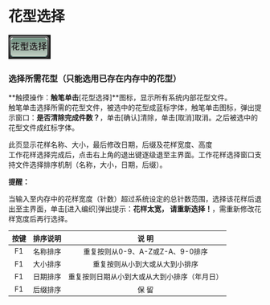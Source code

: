 # 花型选择

![](../.gitbook/assets/b3%20%281%29.PNG)

### 选择所需花型（只能选用已存在内存中的花型）

**触摸操作：**触笔单击**\[花型选择\]**图标，显示所有系统内部花型文件。  
触笔单击选择所需的花型文件，被选中的花型成蓝标字体，触笔单击图标，弹出提示窗口：**是否清除完成件数？**，单击\[确认\]清除，单击\[取消\]取消。之后被选中的花型文件成红标字体。

此页显示花样名称、大小，最后修改日期，后缀及花样宽度、高度  
工作花样选择完成后，点击右上角的退出键逐级退至主界面。工作花样选择窗口支持文件选择排序机制（名称，大小，日期，后缀）。

**提醒：**

当输入至内存中的花样宽度（针数）超过系统设定的总针数范围，选择该花样后退出至主界面，单击\[进入编织\]弹出提示：**花样太宽， 请重新选择！**，需重新修改花样宽度后再行选择。

| **按键** | **排序说明** | **说  明** |
| :---: | :---: | :---: |
| F1  | 名称排序 | 重复按则从0-9、A-Z或Z-A、9-0排序 |
| F1  | 大小排序 | 重复按则从小到大或从大到小排序 |
| F1  | 日期排序 | 重复按则日期从小到大或从大到小排序（年月日） |
| F1  | 后缀排序 | 保  留 |

